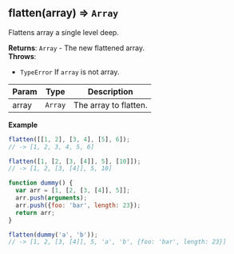 <a name="flatten"></a>

## flatten(array) ⇒ <code>Array</code>
Flattens array a single level deep.

**Returns**: <code>Array</code> - The new flattened array.  
**Throws**:

- <code>TypeError</code> If `array` is not array.


| Param | Type | Description |
| --- | --- | --- |
| array | <code>Array</code> | The array to flatten. |

**Example**  
```js
flatten([[1, 2], [3, 4], [5], 6]);
// -> [1, 2, 3, 4, 5, 6]

flatten([1, [2, [3, [4]], 5], [10]]);
// -> [1, 2, [3, [4]], 5, 10]

function dummy() {
  var arr = [1, [2, [3, [4]], 5]];
  arr.push(arguments);
  arr.push({foo: 'bar', length: 23});
  return arr;
}

flatten(dummy('a', 'b'));
// -> [1, 2, [3, [4]], 5, 'a', 'b', {foo: 'bar', length: 23}]
```
